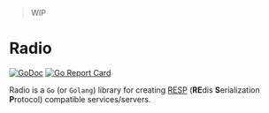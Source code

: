> WIP

# Radio

[![GoDoc](https://godoc.org/github.com/spy16/radio?status.svg)](https://godoc.org/github.com/spy16/radio) [![Go Report Card](https://goreportcard.com/badge/github.com/spy16/radio)](https://goreportcard.com/report/github.com/spy16/radio)

Radio is a `Go` (or `Golang`) library for creating [RESP](https://redis.io/topics/protocol) (**RE**dis **S**erialization **P**rotocol)
compatible services/servers.
